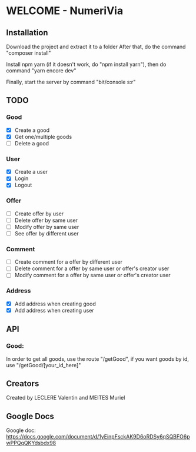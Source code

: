 # WELCOME - NumeriVia

## Installation
Download the project and extract it to a folder
After that, do the command "composer install"

Install npm yarn (if it doesn't work, do "npm install yarn"), then do command "yarn encore dev"

Finally, start the server by command "bit/console s:r"

## TODO
### Good
- [x] Create a good
- [x] Get one/multiple goods
- [ ] Delete a good

### User
- [x] Create a user
- [x] Login
- [x] Logout

### Offer
- [ ] Create offer by user
- [ ] Delete offer by same user
- [ ] Modify offer by same user
- [ ] See offer by different user

### Comment
- [ ] Create comment for a offer by different user
- [ ] Delete comment for a offer by same user or offer's creator user
- [ ] Modify comment for a offer by same user or offer's creator user

### Address
- [x] Add address when creating good
- [x] Add address when creating user

## API
### Good:
In order to get all goods, use the route "/getGood", if you want goods by id, use "/getGood/[your_id_here]"

## Creators
Created by LECLERE Valentin and MEITES Muriel

## Google Docs
Google doc:
https://docs.google.com/document/d/1yEinpFsckAK9D6oRDSy6qSQBFO6pwPPQqQKYdsbdx98
